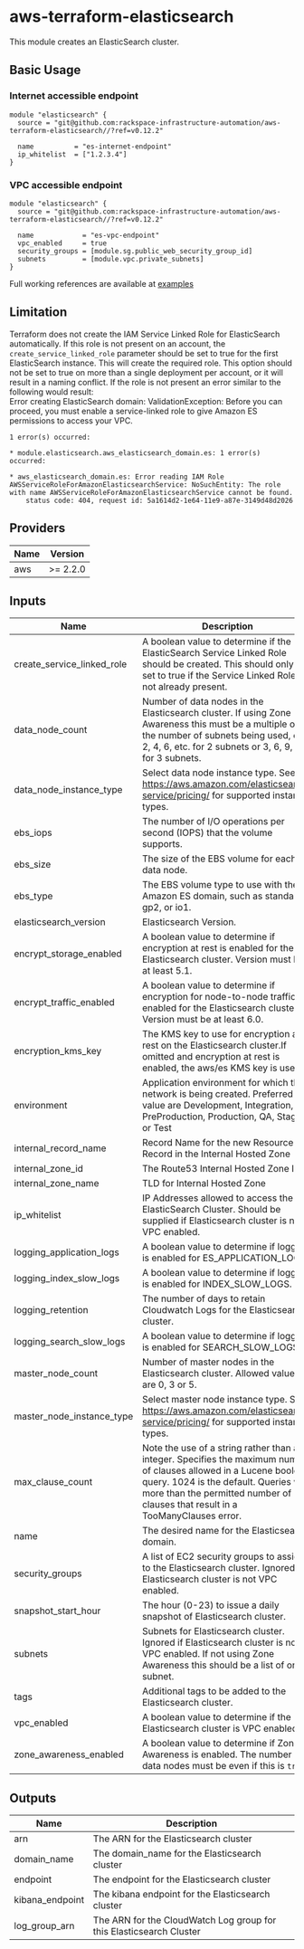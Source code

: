 # aws-terraform-elasticsearch

This module creates an ElasticSearch cluster.

## Basic Usage

### Internet accessible endpoint

```HCL
module "elasticsearch" {
  source = "git@github.com:rackspace-infrastructure-automation/aws-terraform-elasticsearch//?ref=v0.12.2"

  name          = "es-internet-endpoint"
  ip_whitelist  = ["1.2.3.4"]
}
```

### VPC accessible endpoint

```HCL
module "elasticsearch" {
  source = "git@github.com:rackspace-infrastructure-automation/aws-terraform-elasticsearch//?ref=v0.12.2"

  name            = "es-vpc-endpoint"
  vpc_enabled     = true
  security_groups = [module.sg.public_web_security_group_id]
  subnets         = [module.vpc.private_subnets]
}
```

Full working references are available at [examples](examples)

## Limitation

Terraform does not create the IAM Service Linked Role for ElasticSearch automatically.  If this role is not present on an account, the `create_service_linked_role` parameter should be set to true for the first ElasticSearch instance.  This will create the required role.  This option should not be set to true on more than a single deployment per account, or it will result in a naming conflict.  If the role is not present an error similar to the following would result:  
Error creating ElasticSearch domain: ValidationException: Before you can proceed, you must enable a service-linked role to give Amazon ES permissions to access your VPC.
```
1 error(s) occurred:

* module.elasticsearch.aws_elasticsearch_domain.es: 1 error(s) occurred:

* aws_elasticsearch_domain.es: Error reading IAM Role AWSServiceRoleForAmazonElasticsearchService: NoSuchEntity: The role with name AWSServiceRoleForAmazonElasticsearchService cannot be found.
    status code: 404, request id: 5a1614d2-1e64-11e9-a87e-3149d48d2026
```

## Providers

| Name | Version |
|------|---------|
| aws | >= 2.2.0 |

## Inputs

| Name | Description | Type | Default | Required |
|------|-------------|------|---------|:-----:|
| create\_service\_linked\_role | A boolean value to determine if the ElasticSearch Service Linked Role should be created.  This should only be set to true if the Service Linked Role is not already present. | `bool` | `false` | no |
| data\_node\_count | Number of data nodes in the Elasticsearch cluster. If using Zone Awareness this must be a multiple of the number of subnets being used, e.g. 2, 4, 6, etc. for 2 subnets or 3, 6, 9, etc. for 3 subnets. | `number` | `6` | no |
| data\_node\_instance\_type | Select data node instance type.  See https://aws.amazon.com/elasticsearch-service/pricing/ for supported instance types. | `string` | `"m5.large.elasticsearch"` | no |
| ebs\_iops | The number of I/O operations per second (IOPS) that the volume supports. | `number` | `0` | no |
| ebs\_size | The size of the EBS volume for each data node. | `number` | `35` | no |
| ebs\_type | The EBS volume type to use with the Amazon ES domain, such as standard, gp2, or io1. | `string` | `"gp2"` | no |
| elasticsearch\_version | Elasticsearch Version. | `string` | `"7.1"` | no |
| encrypt\_storage\_enabled | A boolean value to determine if encryption at rest is enabled for the Elasticsearch cluster. Version must be at least 5.1. | `bool` | `false` | no |
| encrypt\_traffic\_enabled | A boolean value to determine if encryption for node-to-node traffic is enabled for the Elasticsearch cluster. Version must be at least 6.0. | `bool` | `false` | no |
| encryption\_kms\_key | The KMS key to use for encryption at rest on the Elasticsearch cluster.If omitted and encryption at rest is enabled, the aws/es KMS key is used. | `string` | `""` | no |
| environment | Application environment for which this network is being created. Preferred value are Development, Integration, PreProduction, Production, QA, Staging, or Test | `string` | `"Development"` | no |
| internal\_record\_name | Record Name for the new Resource Record in the Internal Hosted Zone | `string` | `""` | no |
| internal\_zone\_id | The Route53 Internal Hosted Zone ID | `string` | `""` | no |
| internal\_zone\_name | TLD for Internal Hosted Zone | `string` | `""` | no |
| ip\_whitelist | IP Addresses allowed to access the ElasticSearch Cluster.  Should be supplied if Elasticsearch cluster is not VPC enabled. | `list(string)` | <pre>[<br>  "127.0.0.1"<br>]</pre> | no |
| logging\_application\_logs | A boolean value to determine if logging is enabled for ES\_APPLICATION\_LOGS. | `bool` | `false` | no |
| logging\_index\_slow\_logs | A boolean value to determine if logging is enabled for INDEX\_SLOW\_LOGS. | `bool` | `false` | no |
| logging\_retention | The number of days to retain Cloudwatch Logs for the Elasticsearch cluster. | `number` | `30` | no |
| logging\_search\_slow\_logs | A boolean value to determine if logging is enabled for SEARCH\_SLOW\_LOGS. | `bool` | `false` | no |
| master\_node\_count | Number of master nodes in the Elasticsearch cluster.  Allowed values are 0, 3 or 5. | `number` | `3` | no |
| master\_node\_instance\_type | Select master node instance type.  See https://aws.amazon.com/elasticsearch-service/pricing/ for supported instance types. | `string` | `"m5.large.elasticsearch"` | no |
| max\_clause\_count | Note the use of a string rather than an integer. Specifies the maximum number of clauses allowed in a Lucene boolean query. 1024 is the default. Queries with more than the permitted number of clauses that result in a TooManyClauses error. | `string` | `"1024"` | no |
| name | The desired name for the Elasticsearch domain. | `string` | n/a | yes |
| security\_groups | A list of EC2 security groups to assign to the Elasticsearch cluster.  Ignored if Elasticsearch cluster is not VPC enabled. | `list(string)` | `[]` | no |
| snapshot\_start\_hour | The hour (0-23) to issue a daily snapshot of Elasticsearch cluster. | `number` | `0` | no |
| subnets | Subnets for Elasticsearch cluster.  Ignored if Elasticsearch cluster is not VPC enabled. If not using Zone Awareness this should be a list of one subnet. | `list(string)` | `[]` | no |
| tags | Additional tags to be added to the Elasticsearch cluster. | `map(string)` | `{}` | no |
| vpc\_enabled | A boolean value to determine if the Elasticsearch cluster is VPC enabled. | `bool` | `false` | no |
| zone\_awareness\_enabled | A boolean value to determine if Zone Awareness is enabled. The number of data nodes must be even if this is `true`. | `bool` | `true` | no |

## Outputs

| Name | Description |
|------|-------------|
| arn | The ARN for the Elasticsearch cluster |
| domain\_name | The domain\_name for the Elasticsearch cluster |
| endpoint | The endpoint for the Elasticsearch cluster |
| kibana\_endpoint | The kibana endpoint for the Elasticsearch cluster |
| log\_group\_arn | The ARN for the CloudWatch Log group for this Elasticsearch Cluster |

